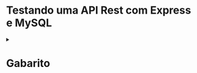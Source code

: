 # Testando uma API Rest com Express e MySQL

<details>
 
 <summary><h1>Gabarito</h1></summary>

1 - Crie os testes de integração para o endpoint ***GET /members/admin*** retornando o faturamento mensal. 

> O faturamento mensal é a soma do pagamento mensal de cada pessoa membro do TrybeClub.

- A API deve ter uma resposta com status 200 e JSON conforme ao exemplo a seguir:
``` json
{
  "monthly_revenue": "89.70"
}
```

#### Solução


- Comece escrevendo um stub para seu teste:

``` javascript
// src/tests/integration/doubles/members.stub.js

/* ... */

const monthlyRevenue = {
  monthlyRevenue: '89.70',
};

module.exports = {
//  membersList,
  monthlyRevenue,
};
```

- Agora, você pode escrever o teste do endpoint ***GET /members/admin***:

``` javascript
//  src/tests/integration/people.test.js

/* ... */

const { /* membersList, */ monthlyRevenue } = require('./doubles/members.stub');

/* ... */

describe('1 - Testando o endpoint POST /members/admin', () => {
  it('Testando o endpoint do faturamento mensal do TrybeClub', async () => {
    // A query entrega um objeto dentro de um array que também está dentro de um array [[{}]]
         Sinon.stub(connection, 'execute').resolves([[monthlyRevenue]]); 

         const response = await chai.request(app).get('/members/admin');

         expect(response.status).to.equal(200);
         expect(response.body).to.deep.equal(monthlyRevenue);
  });
  afterEach(Sinon.restore);
});
```

2 - Implemente o endpoint GET ***/members/admin*** retornando o faturamento mensal.

- A API deve ter uma resposta conforme ao exemplo do exercício anterior.

#### Solução

- No arquivo `src/database/members.database.js`, escreva a função `mothlyRevenue()`, que utiliza o método `connection.execute` para executar uma query no banco de dados do TrybeClub:

Dica: se achar necessário, você pode abrir uma conexão com o banco de dados através do [instalando uma interface gráfica como o Workbench](https://app.betrybe.com/learn/course/5e938f69-6e32-43b3-9685-c936530fd326/module/94d0e996-1827-4fbc-bc24-c99fb592925b/section/fa69c314-da3c-46e0-bcdb-43297772a43e/day/89e3203d-18e4-4329-9c8d-a3f40f2e4248/lesson/4c92bf82-4e5e-49dd-b8c9-4695c79ca33e) para escrever esta query em *"baby steps"*, obtendo uma qury parecida com o exemplo a seguir:

```sql
SELECT 
    SUM(p.price) AS monthlyRevenue
FROM
    trybeclub_db.plans AS p
        INNER JOIN
    trybeclub_db.members_plans AS mp ON p.id = mp.member_id;
```

Com a query em mãos, escreva a função que execute esta query no banco de dados e retorne seu resultado.

``` javascript
// src/database/members.database.js

const connection = require('./connection');

/* ... */

const monthlyRevenue = () => connection.execute(`
SELECT 
SUM(p.price) AS monthlyRevenue 
FROM 
trybeclub_db.plans AS p 
    INNER JOIN
trybeclub_db.members_plans AS mp 
    ON 
p.id = mp.member_id;
`);

module.exports = {
//  listMembers,
//  listMembersById,
  monthlyRevenue,
};
``` 

- Agora voce pode implementar uma rota para este endpoint em `src/routes/members.routes.js`. 

> Note que o endpoint ***GET /admin*** deve vir antes do endpoint ***GET /:id***, para que não haja confusão entre eles

``` javascript
// src/routes/members.routes.js

/* ... */

// router.get('/', async (_req, res) => {
/* ... */
// });

router.get('/admin', async (req, res) => {
  try {
    const [[result]] = await membersDB.monthlyRevenue();
    const { monthlyRevenue } = result;
    res.status(200).json({ monthlyRevenue });
  } catch (err) {
    console.log(err);
    res.status(500).json({ message: err.sqlMessage });
  }
});

// router.get('/:id', async (req, res) => {
/* ... */
// });

module.exports = router;

```

3 - Crie os testes de integração para o endpoint ***POST /members***, no qual será possível adicionar um novo membro ao TrybeClub

- Você precisa que o corpo da requisição (`req.body`) contenha um JSON com um formato conforme ao seguinte:

``` json
{
  "first_name": "Glauco",
  "last_name": "Neves",
  "email": "glauconeves@email.com",
  "phone": "21998743568",
  "plan_id": "3"
}
```

- Você também precisa a resposta da API tenha status 201 e um objeto JSON conforme ao seguinte:

``` json
{
  "member_id": "4",
  "first_name": "Glauco",
  "last_name": "Neves",
  "email": "glauconeves@email.com",
  "phone": "21998743568",
  "plan_id": "3"
}
```

#### Solução

- Comece criando o mock de um novo membro em `src/tests/integration/doubles/members.mock.js`:

``` javascript
// src/tests/integration/doubles/members.mock.js

const newMember = {
  first_name: 'Glauco',
  last_name: 'Neves',
  email: 'glauconeves@email.com',
  phone: '21998743568',
  plan_id: '3',
};

module.exports = {
  newMember,
};

```

- Agora, escreva os testes, esperando que sejam feitas duas chamadas de `connection.execute`, uma para inserir uma nova entidade na tabela `members` e outra para inserir uma nova entidade em `members_plans`:

``` javascript
// src/tests/integration/members/test/js

const { newMember } = require('./doubles/members.mock');

/* ... */ 

  describe('Testando o endpoint POST /members', () => {
    it('Testando a criação de um novo membro do TrybeClub', async () => {
      // Estamos utilizando um recurso do Sinon que permite dublar de maneiras diferentes a chamada de uma mesma função, pois precisamos utilizar connection.execute duas vezes neste caso
      Sinon.stub(connection, 'execute')
      .onFirstCall()
      .resolves([{ insertId: 4 }])
      .onSecondCall()
      // este é um retorno que demonstra que houve 1 linha da tabela afetada durante a execução do insert na tabela de 'members_plans'
      .resolves([{ affectedRows: 1 }]);

      const response = await chai.request(app).post('/members').send(newMember);

      expect(response.status).to.equal(201);
      expect(response.body).to.deep.equal({ ...newMember, id: 4 });
    }); 
    afterEach(Sinon.restore);
});
```
4 - Implemente a funcionalidade do endpoint ***POST /members***, no qual seja possível adicionar um novo membro ao TrybeClub

- Você precisa que o corpo da requisição (`req.body`) contenha um JSON conforme ao exemplo do exercício anterior.

- Você também precisa a resposta da API tenha status 201 e um objeto JSON, conforme ao exemplo do exercício anterior.


#### Solução

- Comece criando a função `createMember` em `src/database/members.database.js`:

``` javascript
// src/database/members.database.js

/* ... */ 

const createMember = async (newMember) => {
  const { firstName, lastName, email, phone, planId } = newMember;
  // Você fará duas inserções no banco de dados, primeiro na tabela 'members' e, com o 'insertId' retornado pelo db, inserir uma nova entidade na tabela 'members_plans'.
  const [{ insertId }] = await connection.execute(`
  INSERT 
  INTO 
  trybeclub_db.members 
  (first_name, last_name, email, phone) 
  VALUES 
  (?, ?, ?, ?);
`, [firstName, lastName, email, phone]);

  const [{ affectedRows }] = await connection.execute(`
  INSERT INTO trybeclub_db.members_plans (member_id, plan_id) VALUES (?, ?);
  `, [insertId, planId]);

  // o retorno das "linhas afetadas" serve apenas para atestar que houve inserção em members_plans, este valor não serve para nossa regra de negócio em si
  return { id: insertId, affectedRows };
};

module.exports = {
//  listMembers,
//  listMembersById,
//  monthlyRevenue,
  createMember,
};
```

- Agora, implemente o endpoint ***POST /*** em `src/routes/members.routes.js`

  - Note que vamos utilizar dois módulos bastante uteis, o [camelize](https://www.npmjs.com/package/camelize) e o [snakeize](https://www.npmjs.com/package/snakeize), que já vem nas dependências do TrybeClub.
  - O camelize transforma recursivamente strings de chave de camel case em estilo snake case. ou seja, o objeto é reformatado de snake_case para camelCase.
  - Já o snakeize, transforma recursivamente strings de chave de snake case em estilo camel case. ou seja, o objeto é reformatado de camelCase para snake_case.

``` javascript
// src/router/members.routes.js

/* ... */

// estes módulos já vem no package.json deste projeto e estão prontos para uso
const camelize = require('camelize');
const snakeize = require('snakeize');

router.post('/', async (req, res) => {
  try {
    // o camelize troca a formatação de um objeto com chaves escritas em snake_case para camelCase
    const { firstName, lastName, email, phone, planId } = camelize(req.body);
    const { id } = await membersDB.createMember({ firstName, lastName, email, phone, planId });
    // já o snakeize troca a formatação de um objeto com chaves em camelCase para snake_case
    const response = snakeize({ id, firstName, lastName, email, phone, planId });
    res.status(201).json(response);
  } catch (err) {
    console.log(err);
    res.status(500).json({ message: err.sqlMessage });
  }
});

module.exports = router;

```

5 - Crie os testes de integração para o endpoint ***DELETE /members/:id***, no qual seja possível deletar um membro do TrybeClub, a resposta deve possuir o status 204.

#### Solução

```javascript
// src/tests/integration/members.test.js

/* ... */

describe('5 - Testando o endpoint DELETE /members ', () => {
  it('Testando deletar um membro do TrybeClub', async () => {
    Sinon.stub(connection, 'execute')
    // este é um retorno que demonstra que houve 1 linha da tabela afetada durante a execução do delete na tabela de 'members_plans'
    .resolves([{ affectedRows: 1 }]);

    const response = await chai.request(app).delete('/members/1').send();

    expect(response.status).to.equal(204);
  }); 
  afterEach(Sinon.restore);
});
```

6 - Implemente a funcionalidade do endpoint ***DELETE /members/:id*** para que seja possível deletar um membro do TrybeClub, a resposta deve possuir o status 204.

#### Solução

- Comece criando a função `deleteMember` em `src/database/members.database.js`:

``` javascript
// src/database/members.database.js

/* ... */

const deleteMember = async (memberId) => {
  await connection
  .execute('DELETE FROM trybeclub_db.members_plans WHERE member_id = ?;', [memberId]);
  const [{ affectedRows }] = await connection
  .execute('DELETE FROM trybeclub_db.members WHERE id = ?', [memberId]);
  // Estamos retornando a quantidade de linhas afetadas pelo delete
  return affectedRows;
};

module.exports = {
//  listMembers,
//  listMembersById,
//  monthlyRevenue,
//  createMember,
  deleteMember,
};

```

- Agora você vai implementar o endpoint ***DELETE /:id*** em `src/routes/members.routes.js`

``` javascript
// src/routes/members.routes.js

/* ... */

router.delete('/:id', async (req, res) => {
  try {
    const { id } = req.params;
    const affectedRows = await membersDB.deleteMember(id);
    // Estamos verificando se conseguimos deletar alguma entidade da tabela "members_plan"
    if (!affectedRows) {
      return res.status(404).json({ message: 'Pessoa membro não encontrada' });
    }
    res.status(204).send();
  } catch (err) {
    console.log(err);
    res.status(500).json({ message: err.sqlMessage });
  }
});

```

7 - Crie os testes de integração para o endpoint ***PUT /members/:id***, no qual seja possível atualizar os dados de um membro do TrybeClub pelo seu id.

- Você precisa que o corpo da requisição (`req.body`) contenha um JSON com um formato conforme ao seguinte:

``` json
{
  "first_name": "Jandira",
  "last_name": "da Silva Junqueira Soares",
  "email": "jandirasjs@email.com",
  "phone": "48994325999",
  "plan_id": "1"
}
```

- Você também precisa que a resposta a esta requisição retorne um objeto JSON em um formato conforme ao seguinte:

``` json
{
  "message": "Cadastro atualizado com sucesso",
  "update":{
    "first_name": "Jandira",
    "last_name": "da Silva Junqueira Soares",
    "email": "jandirasjs@email.com",
    "phone": "48994325999",
    "plan_id": "1"
  }
}
```

#### Solução

- Primeiramente, você precisa criar o mock para este caso de atualização do cadastro:

``` javascript
// src/tests/integration/doubles/members.mock.js

/* ... */

const snakeize = require('snakeize');

/* ... */

const updateMember = {
  first_name: 'Jandira',
  last_name: 'da Silva Junqueira Soares',
  email: 'jandirasjs@email.com',
  phone: '48994325999',
  plan_id: '1',
};

// estamos criando este stub pois esperamos que camelize/snakeize sejam utilizados no "meio do caminho"
const updateMemberResponse = snakeize(updateMember);

module.exports = {
//  newMember,
  updateMember,
  updateMemberResponse,
};

```

- Agora você pode escrever os testes da atualização do cadastro de um membro do TrybeClub:

``` javascript
// src/tests/integration/members/test/js

/* ... */ 

const { 
//  newMember, 
  updateMemberResponse,
  updateMember, 
} = require('./doubles/members.mock');

/* ... */

describe('Testando o endpoint de PUT /members', () => {
  it('Testando atualizar o cadastro de um membro do TrybeClub', async () => {
    // estamos dublando o método 'connection.execute' para que ele retorne tanto a quantidade de linhas afetadas com o membro atualizado
    Sinon.stub(connection, 'execute').resolves([
      { changedRows: 1, updateMemberResponse },
    ]);

    const response = await chai
      .request(app)
      .put('/members/3')
      .send(updateMember);
      
    expect(response.status).to.equal(200);
    expect(response.body).to.deep.equal({
      message: 'Cadastro atualizado com sucesso',
      update: { ...updateMember, id: '3' },
    });
  });
  afterEach(Sinon.restore);
});

```

8 -  Implemente a funcionalidade do endpoint ***PUT /members/:id***, no qual seja possível atualizar os dados de um membro do TrybeClub pelo seu id.

- Você precisa que o corpo da requisição (`req.body`) contenha um JSON conforme ao exemplo do exercício anterior..

- Você também precisa que a resposta a esta requisição retorne um objeto JSON conforme ao exercício anterior.

#### Solução

- Comece criando a função `updateMember` em `src/database/members.database.js`:

```javascript
// src/database/members.database.js

/* ... */

const updateMember = async (memberUp) => {
  const { firstName, lastName, email, phone, id, planId } = memberUp;

  await connection.execute(`
  UPDATE trybeclub_db.members 
  SET first_name = ?, last_name = ?, email = ?, phone = ? 
  WHERE id = ?;`,
   [firstName, lastName, email, phone, id]);

   // Changed rows é o valor de linhas mudadas ao update
   const [{ changedRows }] = await connection
   .execute('UPDATE trybeclub_db.members_plans SET plan_id = ? WHERE member_id = ?;', 
   [planId, id]);
   // retornamos changedRows e o objeto update com os dados atualizados
   return { changedRows, update: { firstName, lastName, email, phone, planId, id } };
};

module.exports = {
//  listMembers,
//  listMembersById,
//  monthlyRevenue,
//  createMember,
//  deleteMember,
  updateMember,
};

```

- Agora você vai implementar o endpoint ***PUT /:id*** em `src/routes/members.routes.js`

``` javascript
// src/routes/members.routes.js

/* ... */

router.put('/:id', async (req, res) => {
  try {
  const { id } = req.params;
  const member = camelize(req.body);
  const { changedRows, update } = await membersDB.updateMember({ ...member, id });
  if (!changedRows) {
    return res.status(200).json({ message: 'Pessoa membro já estava com todos dados atualizados' });
  }
  res.status(200).json({ message: 'Cadastro atualizado com sucesso', update: snakeize(update) });
  } catch (err) {
    console.log(err);
    res.status(500).json({ message: err.sqlMessage });
  }
});
```
### Exercícios Bônus

9 - Crie os testes de integração da requisição do endpoint ***GET /members/admin*** para que valide o acesso somente para o administrador do TrybeClub:

- O administrador do TrybeClub precisa que este endpoint seja acessível apenas com seu login, que precisa estar no corpo da requisição no seguinte formato:

``` json
{
    "user": "admin",
  "password": "xablau"
}

```

- Você deve criar middlewares de validação para os seguintes casos:

  - Quando a chave `"user"` não estiver definida no corpo da requisição, a resposta deve ter status 400 e um JSON como o seguinte:

``` json
{
  "message": "user não informado."
}
```

  - Quando a chave `"user"` for diferente de `"admin"`, a resposta deve ter status 401 e um JSON como o seguinte:

``` json
{
  "message": "user inválido."
}
```

  - Quando a chave `"password"` não estiver definida no corpo da requisição, a resposta deve ter status 400 e um JSON como o seguinte:

``` json
{
  "message": "password não informado."
}
```

  - Quando a chave `"password"` for diferente de `"xablau"`, a resposta deve ter status 401 e um JSON como o seguinte:

``` json
{
  "message": "password inválido."
}
```

- Trabalhando em TDD, você pode começar criando casos de teste para cada um dos casos acima.

Dicas:

- o middleware deve ser uma função callback que anteceda a função callback criada para o endpoint ***GET /members/admin***.

- Quando houver algo errado, cada middleware deve retornar uma resposta com status e JSON adequados,

- quando estiver tudo certo, cada middleware deve chamar `next()` e passar para o próximo middleware da rota.

#### Solução

- Crie os mocks necessários para os testes em `src/tests/integration/doubles/members.mock.js`:

```javascript
// src/tests/integration/doubles/members.mock.js

/* ... */ 

const adminMock = {
  user: 'admin',
  password: 'xablau',
};

const wrongUserAdminMock = {
  user: 'batatinha123',
  password: 'xablau',
}; 

const wrongPasswordAdminMock = {
  user: 'admin',
  password: 'batatinha123',
}; 

module.exports = {
//  newMember, 
//  updateMemberResponse,
//  updateMember, 
  adminMock,
  wrongUserAdminMock,
  wrongPasswordAdminMock,
};
```

- Agora, escreva os testes para cada uma das validações a serem feitas:

```javascript
// src/tests/integration/members.test.js

/* ... */

// describe('Testando o endpoint de POST /members/admin ', () => {
  // it('Testando o endpoint do faturamento mensal do TrybeClub', async () => {

  /* ... */

  // });
  it('Testando quando o user não for informado', async () => {
    Sinon.stub(connection, 'execute').resolves([[monthlyRevenue]]);

    const response = await chai.request(app).get('/members/admin').send({ password: 'xablau' });

    expect(response.status).to.equal(400);
    expect(response.body).to.deep.equal({ message: 'user não informado.' });
  }); 
  it('Testando quando o user for inválido', async () => {
    Sinon.stub(connection, 'execute').resolves([[monthlyRevenue]]);

    const response = await chai.request(app).get('/members/admin').send(wrongUserAdminMock);

    expect(response.status).to.equal(401);
    expect(response.body).to.deep.equal({ message: 'user inválido.' });
  }); 
    it('Testando quando o password não for informado', async () => {
    Sinon.stub(connection, 'execute').resolves([[monthlyRevenue]]);

    const response = await chai.request(app).get('/members/admin').send({ user: 'admin' });

    expect(response.status).to.equal(400);
    expect(response.body).to.deep.equal({ message: 'password não informado.' });
  }); 
  it('Testando quando o password for inválido', async () => {
    Sinon.stub(connection, 'execute').resolves([[monthlyRevenue]]);

    const response = await chai.request(app).get('/members/admin').send(wrongPasswordAdminMock);

    expect(response.status).to.equal(401);
    expect(response.body).to.deep.equal({ message: 'password inválido.' });
  }); 
  // afterEach(Sinon.restore);
// });
```

Finalmente, para que o teste realizado no exercício 1 esteja de acordo com a nova regra, você precisa alterar a requisição feita através do Chai

``` javascript
// src/tests/integration/members.test.js

/* ... */

const { 
//  newMember, 
//  updateMemberResponse,
//  updateMember,
//  wrongUserAdminMock, 
//  wrongPasswordAdminMock, 
  adminMock,
} = require('./doubles/members.mock');

/* ... */


// describe('1 - Testando o endpoint POST /members/admin', () => {
  it('Testando o endpoint do faturamento mensal do TrybeClub com o login de admin', async () => {
//     // A query entrega um objeto dentro de um array que também está dentro de um array [[{}]]
//     Sinon.stub(connection, 'execute').resolves([[monthlyRevenue]]);
 
    const response = await chai.request(app).get('/members/admin').send(adminMock);

//     expect(response.status).to.equal(200);
//     expect(response.body).to.deep.equal(monthlyRevenue);
//   });
//   afterEach(Sinon.restore);
});

```

10 - Implemente as validações do login do administrador do TrybeClub, conforme aos requisitos e dicas do exercício anterior:

#### Solução

Escreva as funções `validateLoginUser` e `validateLoginPassword` no arquivo `adminValidations.js` em `src/middlewares/adminValidations.js`.

``` javascript
// src/middlewares/adminValidations.js

const validateLoginUser = (req, res, next) => {
  const { user } = req.body;
  if (!user) return res.status(400).json({ message: 'user não informado.' });
  if (user !== 'admin') return res.status(401).json({ message: 'user inválido.' });
  next();
};

const validateLoginPassword = (req, res, next) => {
  const { password } = req.body;
  if (!password) return res.status(400).json({ message: 'password não informado.' });
  if (password !== 'xablau') return res.status(401).json({ message: 'password inválido.' });
  next();
};

module.exports = {
  validateLoginUser,
  validateLoginPassword,
};

```

- Altere `src/routes/members.routes.js` para adicionar os middlewares criados no endpoint ***GET /members/admin***:

``` javascript
// src/routes/members.routes.js

/* ... */

const { validateLoginUser, validateLoginPassword } = require('../middlewares/adminValidations');

/* ... */

router.get('/admin', validateLoginUser, validateLoginPassword, async (req, res) => {
//  try {
//    const [[result]] = await membersDB.monthlyRevenue();
//    const { monthlyRevenue } = result;
//    res.status(200).json({ monthlyRevenue });
//  } catch (err) {
//    console.log(err);
//    res.status(500).json({ message: err.sqlMessage });
//  }
});

```
</details>
